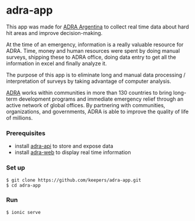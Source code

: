 # adra-app


This app was made for [ADRA Argentina](http://www.adraargentina.org/) to collect real time data about hard hit areas and improve decision-making.

At the time of an emergency, information is a really valuable resource for ADRA. Time, money and human resources were spent by doing manual surveys, shipping these to ADRA office, doing data entry to get all the information in excel and finally analyze it.

The purpose of this app is to eliminate long and manual data processing / interpretation of surveys by taking advantage of computer analysis.

[ADRA](http://www.adraargentina.org/) works within communities in more than 130 countries to bring long-term development programs and immediate emergency relief through an active network of global offices. By partnering with communities, organizations, and governments, ADRA is able to improve the quality of life of millions.

### Prerequisites
* install [adra-api](https://github.com/keepers/adra-api) to store and expose data
* install [adra-web](https://github.com/keepers/adra-web) to display real time information

### Set up
```
$ git clone https://github.com/keepers/adra-app.git
$ cd adra-app
```

### Run
```
$ ionic serve
```

